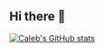 ## Hi there 👋

<!--
**komali2/komali2** is a ✨ _special_ ✨ repository because its `README.md` (this file) appears on your GitHub profile.

Here are some ideas to get you started:

- 🔭 I’m currently working on ...
- 🌱 I’m currently learning ...
- 👯 I’m looking to collaborate on ...
- 🤔 I’m looking for help with ...
- 💬 Ask me about ...
- 📫 How to reach me: ...
- 😄 Pronouns: ...
- ⚡ Fun fact: ...
-->
[![Caleb's GitHub stats](https://github-readme-stats.vercel.app/api?username=komali2&theme=highcontrast)](https://github.com/anuraghazra/github-readme-stats)
